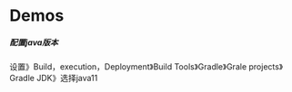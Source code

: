 # Demos
##### 配置java版本
设置》Build，execution，Deployment》Build Tools》Gradle》Grale projects》Gradle JDK》选择java11
